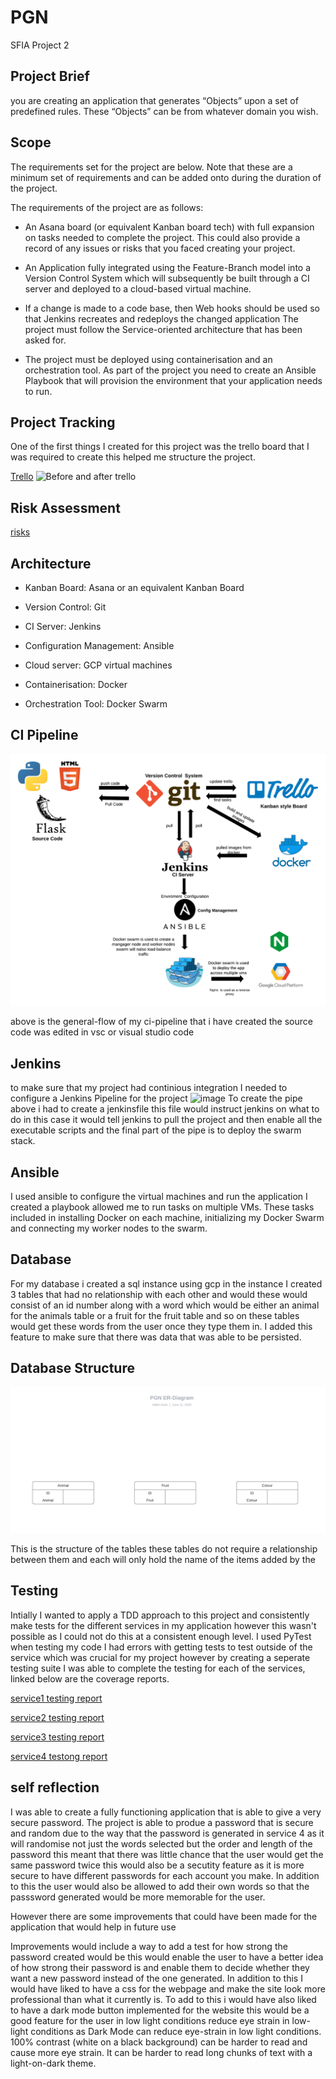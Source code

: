 # PGN
SFIA Project 2

## Project Brief

you are creating an application that generates “Objects” upon a set of predefined rules.
These “Objects” can be from whatever domain you wish.

## Scope

The requirements set for the project are below.
Note that these are a minimum set of requirements and can be added onto during the duration of the project.

The requirements of the project are as follows:

* An Asana board (or equivalent Kanban board tech) with full expansion on tasks needed to complete the project.
  This could also provide a record of any issues or risks that you faced creating your project.

* An Application fully integrated using the Feature-Branch model into a Version Control System which will subsequently be built through   a CI server and deployed to a cloud-based virtual machine.

* If a change is made to a code base, then Web hooks should be used so that Jenkins recreates and redeploys the changed application
  The project must follow the Service-oriented architecture that has been asked for.

* The project must be deployed using containerisation and an orchestration tool.
  As part of the project you need to create an Ansible Playbook that will provision the environment that your application needs to run.

## Project Tracking

One of the first things I created for this project was the trello board that I was required to create this helped me structure the project.

[Trello](https://trello.com/b/UzEPIn17/pgn)
![Before and after trello](https://github.com/BlakeLewis1/pgn/blob/master/Documentation/trello%20board%20.png)

## Risk Assessment
[risks](https://github.com/BlakeLewis1/pgn/blob/master/Documentation/risk%20assessment%202.1%20-%20Sheet1.pdf)
## Architecture 

* Kanban Board: Asana or an equivalent Kanban Board

* Version Control: Git

* CI Server: Jenkins

* Configuration Management: Ansible

* Cloud server: GCP virtual machines

* Containerisation: Docker

* Orchestration Tool: Docker Swarm

## CI Pipeline

![CI Pipeline](https://github.com/BlakeLewis1/pgn/blob/master/Documentation/CI%20Pipeline.png)

above is the general-flow of my ci-pipeline that i have created the source code was edited in vsc or visual studio code

## Jenkins
to make sure that my project had continious integration I needed to configure a Jenkins Pipeline for the project
![image](https://user-images.githubusercontent.com/64256460/84604823-abdafa80-ae90-11ea-8436-320367607843.png)
To create the pipe above i had to create a jenkinsfile this file would instruct jenkins on what to do in this case it would tell jenkins to pull the project and then enable all the executable scripts and the final part of the pipe is to deploy the swarm stack.

## Ansible
I used ansible to configure the virtual machines and run the application I created a playbook allowed me to run tasks on multiple VMs. These tasks included in installing Docker on each machine, initializing my Docker Swarm and connecting my worker nodes to the swarm. 

## Database
For my database i created a sql instance using gcp in the instance I created 3 tables that had no relationship with each other and would these would consist of an id number along with a word which would be either an animal for the animals table or a fruit for the fruit table and so on these tables would get these words from the user once they type them in. I added this feature to make sure that there was data that was able to be persisted.

## Database Structure

![ERD](https://github.com/BlakeLewis1/pgn/blob/master/Documentation/PGN%20ER-Diagram.png)

This is the structure of the tables these tables do not require a relationship between them and each will only hold the name of the items added by the 

## Testing 
Intially I wanted to apply a TDD approach to this project and consistently make tests for the different services in my application however this wasn't possible as I could not do this at a consistent enough level. I used PyTest when testing my code I had errors with getting tests to test outside of the service which was crucial for my project however by creating a seperate testing suite I was able to complete the testing for each of the services, linked below are the coverage reports.   

[service1 testing report](https://github.com/BlakeLewis1/pgn/blob/master/Documentation/service%201%20report.png)

[service2 testing report](https://github.com/BlakeLewis1/pgn/blob/master/Documentation/service%202%20report.png)

[service3 testing report](https://github.com/BlakeLewis1/pgn/blob/master/Documentation/service%203%20report.png)

[service4 testong report](https://github.com/BlakeLewis1/pgn/blob/master/Documentation/service%204%20report.png) 

## self reflection 

I was able to create a fully functioning application that is able to give a very secure password.
The project is able to produe a password that is secure and random due to the way that the password is generated in service 4 as it will randomise not just the words selected but the order and length of the password this meant that there was little chance that the user would get the same password twice this would also be a secutity feature as it is more secure to have different passwords for each account you make. In addition to this the user would also be allowed to add their own words so that the passsword generated would be more memorable for the user. 

However there are some improvements that could have been made for the application that would help in future use  

Improvements would include a way to add a test for how strong the password created would be this would enable the user to have a better idea of how strong their password is and enable them to decide whether they want a  new password instead of the one generated. 
In addition to this I would have liked to have a css for the webpage and make the site look more professional than what it currently is. 
To add to this i would have also liked to have a dark mode button implemented for the website this would be a good feature for the user in low light conditions reduce eye strain in low-light conditions as Dark Mode can reduce eye-strain in low light conditions. 100% contrast (white on a black background) can be harder to read and cause more eye strain. It can be harder to read long chunks of text with a light-on-dark theme.

